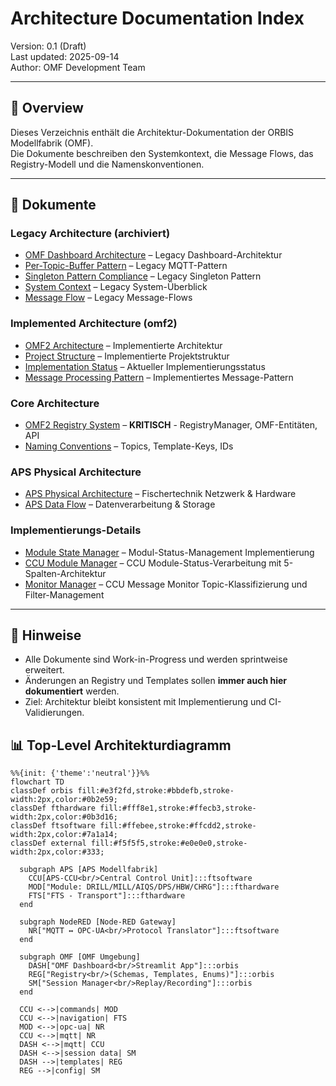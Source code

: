 # Architecture Documentation Index

Version: 0.1 (Draft)  
Last updated: 2025-09-14  
Author: OMF Development Team  

---

## 📑 Overview
Dieses Verzeichnis enthält die Architektur-Dokumentation der ORBIS Modellfabrik (OMF).  
Die Dokumente beschreiben den Systemkontext, die Message Flows, das Registry-Modell und die Namenskonventionen.  

---

## 🔗 Dokumente

### Legacy Architecture (archiviert)
- [OMF Dashboard Architecture](../archive/02-architecture_omf_legacy/omf-dashboard-architecture.md) – Legacy Dashboard-Architektur
- [Per-Topic-Buffer Pattern](../archive/02-architecture_omf_legacy/per-topic-buffer-pattern.md) – Legacy MQTT-Pattern
- [Singleton Pattern Compliance](../archive/02-architecture_omf_legacy/singleton-pattern-compliance.md) – Legacy Singleton Pattern
- [System Context](../archive/02-architecture_omf_legacy/system-context.md) – Legacy System-Überblick
- [Message Flow](../archive/02-architecture_omf_legacy/message-flow.md) – Legacy Message-Flows

### Implemented Architecture (omf2)
- [OMF2 Architecture](omf2-architecture.md) – Implementierte Architektur
- [Project Structure](project-structure.md) – Implementierte Projektstruktur
- [Implementation Status](implementation-status.md) – Aktueller Implementierungsstatus
- [Message Processing Pattern](message-processing-pattern.md) – Implementiertes Message-Pattern

### Core Architecture
- [OMF2 Registry System](omf2-registry-system.md) – **KRITISCH** - RegistryManager, OMF-Entitäten, API
- [Naming Conventions](naming-conventions.md) – Topics, Template-Keys, IDs

### APS Physical Architecture
- [APS Physical Architecture](../../06-integrations/APS-Ecosystem/system-overview.md) – Fischertechnik Netzwerk & Hardware
- [APS Data Flow](aps-data-flow.md) – Datenverarbeitung & Storage

### Implementierungs-Details
- [Module State Manager](implementation/module-state-manager.md) – Modul-Status-Management Implementierung
- [CCU Module Manager](implementation/ccu-module-manager.md) – CCU Module-Status-Verarbeitung mit 5-Spalten-Architektur
- [Monitor Manager](implementation/monitor-manager.md) – CCU Message Monitor Topic-Klassifizierung und Filter-Management

---

## 📌 Hinweise
- Alle Dokumente sind Work-in-Progress und werden sprintweise erweitert.  
- Änderungen an Registry und Templates sollen **immer auch hier dokumentiert** werden.  
- Ziel: Architektur bleibt konsistent mit Implementierung und CI-Validierungen.


## 📊 Top-Level Architekturdiagramm


```mermaid
%%{init: {'theme':'neutral'}}%%
flowchart TD
classDef orbis fill:#e3f2fd,stroke:#bbdefb,stroke-width:2px,color:#0b2e59;
classDef fthardware fill:#fff8e1,stroke:#ffecb3,stroke-width:2px,color:#0b3d16;
classDef ftsoftware fill:#ffebee,stroke:#ffcdd2,stroke-width:2px,color:#7a1a14;
classDef external fill:#f5f5f5,stroke:#e0e0e0,stroke-width:2px,color:#333;

  subgraph APS [APS Modellfabrik]
    CCU[APS-CCU<br/>Central Control Unit]:::ftsoftware
    MOD["Module: DRILL/MILL/AIQS/DPS/HBW/CHRG"]:::fthardware
    FTS["FTS - Transport"]:::fthardware
  end

  subgraph NodeRED [Node-RED Gateway]
    NR["MQTT ↔ OPC-UA<br/>Protocol Translator"]:::ftsoftware
  end

  subgraph OMF [OMF Umgebung]
    DASH["OMF Dashboard<br/>Streamlit App"]:::orbis
    REG["Registry<br/>(Schemas, Templates, Enums)"]:::orbis
    SM["Session Manager<br/>Replay/Recording"]:::orbis
  end

  CCU <-->|commands| MOD
  CCU <-->|navigation| FTS
  MOD <-->|opc-ua| NR
  CCU <-->|mqtt| NR
  DASH <-->|mqtt| CCU
  DASH <-->|session data| SM
  DASH -->|templates| REG
  REG -->|config| SM
```
